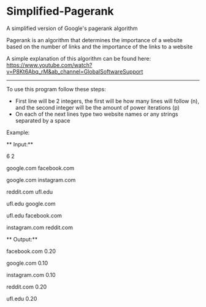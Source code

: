 # Simplified-Pagerank
A simplified version of Google's pagerank algorithm

Pagerank is an algorithm that determines the importance of a website based on the number of links and the importance of the links to a website

A simple explanation of this algorithm can be found here: 
https://www.youtube.com/watch?v=P8Kt6Abq_rM&ab_channel=GlobalSoftwareSupport

--------------------------------------------------------

To use this program follow these steps:
 - First line will be 2 integers, the first will be how many lines will follow (n), and the second integer will be the amount of power iterations (p)
 - On each of the next lines type two website names or any strings separated by a space
 
 Example:
 
** Input:**
 
 6 2
 
 google.com facebook.com
 
 google.com instagram.com
 
 reddit.com ufl.edu
 
 ufl.edu google.com
 
 ufl.edu facebook.com
 
 instagram.com reddit.com
 
 
 
** Output:**
 
 facebook.com 0.20
 
 google.com 0.10
 
 instagram.com 0.10
 
 reddit.com 0.20
 
 ufl.edu 0.20

 
